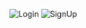 ![Login](https://github.com/user-attachments/assets/8afa5b62-d779-4df0-b773-efaa723fc416)
![SignUp](https://github.com/user-attachments/assets/b4d7a678-bf47-4d1c-b18c-869eda20cc22)
